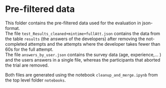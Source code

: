 # Pre-filtered data
This folder contains the pre-filtered data used for the evaluation in json-format.  
The file `test_Results_cleaned+mintime+fullAtt.json` contains the data from the table `results` (the answers of the developers) 
after removing the not-completed attempts and the attempts where the developer takes
fewer than 60s for the full attempt.  
The file `answers_by_user.json` contains the survey data (age, experience,... ) and the users answers in a single file, whereas the participants that aborted the trial are removed.

Both files are generated using the notebook `cleanup_and_merge.ipynb` from the top level folder `notebooks`.
